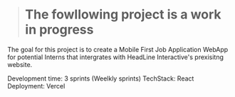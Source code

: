 > # **The fowllowing project is a work in progress**
The goal for this project is to create a Mobile First Job Application WebApp for potential Interns that intergrates with HeadLine Interactive's prexisitng website.

Development time: 3 sprints (Weelkly sprints)
TechStack: React    
Deployment: Vercel


